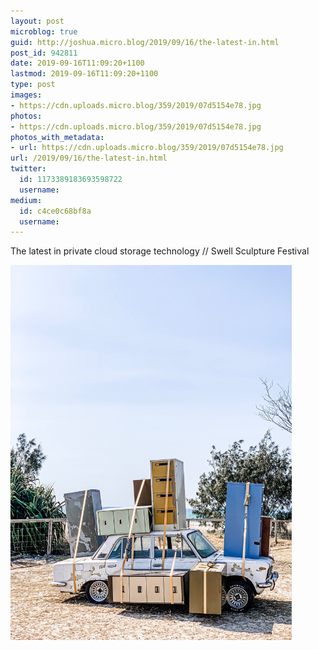 ```yaml
---
layout: post
microblog: true
guid: http://joshua.micro.blog/2019/09/16/the-latest-in.html
post_id: 942811
date: 2019-09-16T11:09:20+1100
lastmod: 2019-09-16T11:09:20+1100
type: post
images:
- https://cdn.uploads.micro.blog/359/2019/07d5154e78.jpg
photos:
- https://cdn.uploads.micro.blog/359/2019/07d5154e78.jpg
photos_with_metadata:
- url: https://cdn.uploads.micro.blog/359/2019/07d5154e78.jpg
url: /2019/09/16/the-latest-in.html
twitter:
  id: 1173389183693598722
  username: 
medium:
  id: c4ce0c68bf8a
  username: 
---
```

The latest in private cloud storage technology // Swell Sculpture Festival

<a href="https://joshwithers.blog/uploads/2019/07d5154e78.jpg"><img src="uploads/2019/07d5154e78.jpg" width="450" height="600" alt="" style="height: auto;" class="sunlit_image" /></a>

